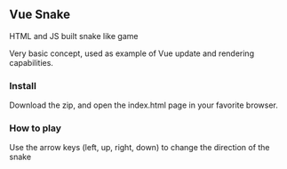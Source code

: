 ## Vue Snake
HTML and JS built snake like game

Very basic concept, used as example of Vue update and rendering capabilities.

### Install

Download the zip, and open the index.html page in your favorite browser.

### How to play

Use the arrow keys (left, up, right, down) to change the direction of the snake
